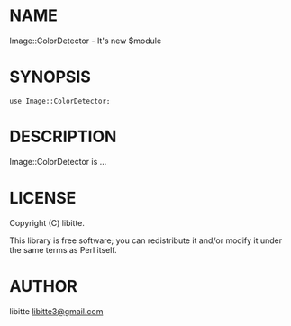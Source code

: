 # NAME

Image::ColorDetector - It's new $module

# SYNOPSIS

    use Image::ColorDetector;

# DESCRIPTION

Image::ColorDetector is ...

# LICENSE

Copyright (C) libitte.

This library is free software; you can redistribute it and/or modify
it under the same terms as Perl itself.

# AUTHOR

libitte <libitte3@gmail.com>
